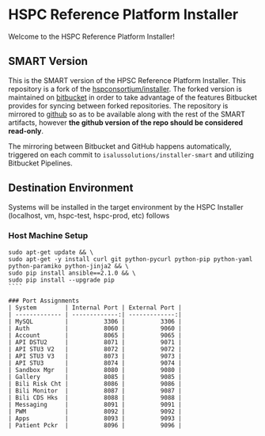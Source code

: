 # HSPC Reference Platform Installer #

Welcome to the HSPC Reference Platform Installer!

## SMART Version
This is the SMART version of the HPSC Reference Platform Installer.  This repository is a fork of the 
  [hspconsortium/installer](https://bitbucket.org/hspconsortium/installer).  The forked version is maintained on
  [bitbucket](https://bitbucket.org/isalus/installer-smart) in order to take advantage of the features Bitbucket provides
  for syncing between forked repositories.  The repository is mirrored to [github](https://github.com/isalussolutions/installer-smart)
  so as to be available along with the rest of the SMART artifacts, however **the github version of the repo should be 
  considered read-only**.
  
The mirroring between Bitbucket and GitHub happens automatically, triggered on each commit to `isalussolutions/installer-smart` and 
  utilizing Bitbucket Pipelines.


## Destination Environment

Systems will be installed in the target environment by the HSPC Installer (localhost, vm, hspc-test, hspc-prod, etc) follows

### Host Machine Setup

`````
sudo apt-get update && \
sudo apt-get -y install curl git python-pycurl python-pip python-yaml python-paramiko python-jinja2 && \
sudo pip install ansible==2.1.0 && \
sudo pip install --upgrade pip
````

### Port Assignments
| System        | Internal Port | External Port |
| ------------- | -------------:| -------------:|
| MySQL         |          3306 |          3306 |
| Auth          |          8060 |          9060 |
| Account       |          8065 |          9065 |
| API DSTU2     |          8071 |          9071 |
| API STU3 V2   |          8072 |          9072 |
| API STU3 V3   |          8073 |          9073 |
| API STU3      |          8074 |          9074 |
| Sandbox Mgr   |          8080 |          9080 |
| Gallery       |          8085 |          9085 |
| Bili Risk Cht |          8086 |          9086 |
| Bili Monitor  |          8087 |          9087 |
| Bili CDS Hks  |          8088 |          9088 |
| Messaging     |          8091 |          9091 |
| PWM           |          8092 |          9092 |
| Apps          |          8093 |          9093 |
| Patient Pckr  |          8096 |          9096 |